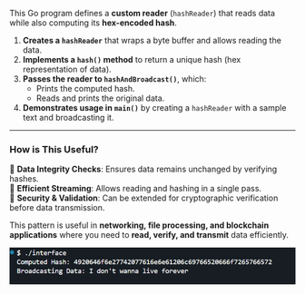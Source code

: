 This Go program defines a **custom reader** (`hashReader`) that reads data while also computing its **hex-encoded hash**.  

1. **Creates a `hashReader`** that wraps a byte buffer and allows reading the data.  
2. **Implements a `hash()` method** to return a unique hash (hex representation of data).  
3. **Passes the reader to `hashAndBroadcast()`**, which:
   - Prints the computed hash.
   - Reads and prints the original data.  
4. **Demonstrates usage in `main()`** by creating a `hashReader` with a sample text and broadcasting it.  

---

### **How is This Useful?**
🔹 **Data Integrity Checks**: Ensures data remains unchanged by verifying hashes.  
🔹 **Efficient Streaming**: Allows reading and hashing in a single pass.  
🔹 **Security & Validation**: Can be extended for cryptographic verification before data transmission.  

This pattern is useful in **networking, file processing, and blockchain applications** where you need to **read, verify, and transmit** data efficiently.

![alt text](image.png)